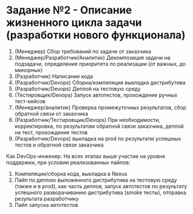 # Задание №2 - Описание жизненного цикла задачи (разработки нового функционала)

1. (Менеджер) Сбор требований по задаче от заказчика
1. (Менеджер/Разработчик/Аналитик) Декомпозиция задачи на подзадачи, определение приоритета по реализации (от важных, 
до минорных)
1. (Разработчик) Написание кода
1. (Разработчик/Devops) Сборка/компиляция выкладка дистрибутива
1. (Разработчик/Devops) Деплой на тестовую среду
1. (Тестировщик/Devops) Запуск автотестов, прохождение ручных тест-кейсов
1. (Менеджер/аналитик) Проверка промежуточных результатов, сбор обратной связи от заказчика
1. (Разработчик/Тестировщик/Devops) При необходимости, корректировка, по результатам обратной связи заказчика, деплой 
на тест, прохождение тестов
1. (Разработчик/Devops) выкладка на prod по результатм успешных тестов и обратной связи заказчика

Как DevOps-инженер:
На всех этапах выше участие на уровне поддержки, при условии реализованных пайпов:
1. Компиляции/сборка кода, выкладка в Nexus
1. Пайп по деплою выложенного дистрибутива на тестовую среду (также и в prod), как часть деплоя, запуск автотестов по 
результату успешного разворачиванию дистрибутива (smoke тесты), отправка результата разработчику
1. Пайп запуска автотестов